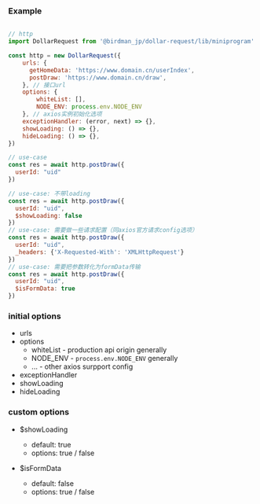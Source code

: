 ### Example

```javascript

// http
import DollarRequest from '@birdman_jp/dollar-request/lib/miniprogram'

const http = new DollarRequest({
    urls: {
      getHomeData: 'https://www.domain.cn/userIndex',
      postDraw: 'https://www.domain.cn/draw',
    }, // 接口url
    options: {
        whiteList: [],
        NODE_ENV: process.env.NODE_ENV
    }, // axios实例初始化选项
    exceptionHandler: (error, next) => {},
    showLoading: () => {},
    hideLoading: () => {},
})

// use-case
const res = await http.postDraw({
  userId: "uid"
})

// use-case: 不带loading
const res = await http.postDraw({
  userId: "uid",
  $showLoading: false
})
// use-case: 需要做一些请求配置（同axios官方请求config选项）
const res = await http.postDraw({
  userId: "uid",
  _headers: {'X-Requested-With': 'XMLHttpRequest'}
})
// use-case: 需要把参数转化为formData传输
const res = await http.postDraw({
  userId: "uid",
  $isFormData: true
})
```
### initial options
+ urls
+ options
  + whiteList - production api origin generally
  + NODE_ENV - `process.env.NODE_ENV` generally
  + ... - other axios surpport config
+ exceptionHandler
+ showLoading
+ hideLoading
### custom options
+ $showLoading
  + default: true
  + options: true / false

+ $isFormData
  + default: false
  + options: true / false
